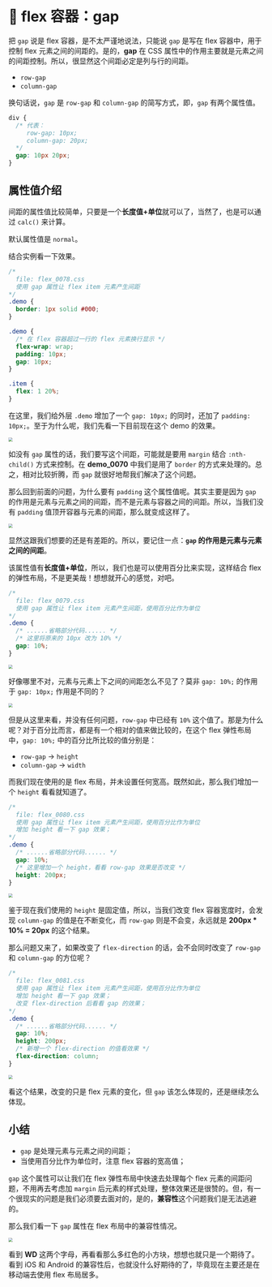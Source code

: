 # 📕 flex 容器：gap

把 `gap` 说是 flex 容器，是不太严谨地说法，只能说 `gap` 是写在 flex 容器中，用于控制 flex 元素之间的间距的。是的，**gap** 在 CSS 属性中的作用主要就是元素之间的间距控制。所以，很显然这个间距必定是列与行的间距。

* `row-gap`
* `column-gap`

换句话说，`gap` 是 `row-gap` 和 `column-gap` 的简写方式，即，`gap` 有两个属性值。

```css
div {
  /* 代表：
  	 row-gap: 10px;
  	 column-gap: 20px;
  */
  gap: 10px 20px;
}
```

## 属性值介绍

间距的属性值比较简单，只要是一个**长度值+单位**就可以了，当然了，也是可以通过 `calc()` 来计算。

默认属性值是 `normal`。

结合实例看一下效果。

```css
/*
  file: flex_0078.css
  使用 gap 属性让 flex item 元素产生间距
*/
.demo {
  border: 1px solid #000;
}

.demo {
  /* 在 flex 容器超过一行的 flex 元素换行显示 */
  flex-wrap: wrap;
  padding: 10px;
  gap: 10px;
}

.item {
  flex: 1 20%;
}
```

在这里，我们给外层 `.demo` 增加了一个 `gap: 10px;` 的同时，还加了 `padding: 10px;`。至于为什么呢，我们先看一下目前现在这个 demo 的效果。

<img src="image/02-08-01.png" style="zoom:50%;" />

如没有 `gap` 属性的话，我们要写这个间距，可能就是要用 `margin` 结合 `:nth-child()` 方式来控制。在 **demo_0070** 中我们是用了 `border` 的方式来处理的。总之，相对比较折腾，而 `gap` 就很好地帮我们解决了这个问题。

那么回到前面的问题，为什么要有 `padding` 这个属性值呢。其实主要是因为 `gap` 的作用是元素与元素之间的间距，而不是元素与容器之间的间距。所以，当我们没有 `padding` 值顶开容器与元素的间距，那么就变成这样了。

<img src="image/02-08-02.png" style="zoom:50%;" />

显然这跟我们想要的还是有差距的。所以，要记住一点：**`gap` 的作用是元素与元素之间的间距**。

该属性值有**长度值+单位**，所以，我们也是可以使用百分比来实现，这样结合 flex 的弹性布局，不是更美哉！想想就开心的感觉，对吧。

```css
/*
  file: flex_0079.css
  使用 gap 属性让 flex item 元素产生间距，使用百分比作为单位
*/
.demo {
  /* ......省略部分代码...... */
  /* 这里将原来的 10px 改为 10% */
  gap: 10%;
}
```

<img src="image/02-08-03.png" style="zoom:50%;" />

好像哪里不对，元素与元素上下之间的间距怎么不见了？莫非 `gap: 10%;` 的作用于 `gap: 10px;` 作用是不同的？

<img src="image/02-08-04.png" style="zoom:50%;" />

但是从这里来看，并没有任何问题，`row-gap` 中已经有 `10%` 这个值了。那是为什么呢？对于百分比而言，都是有一个相对的值来做比较的，在这个 flex 弹性布局中，`gap: 10%;` 中的百分比所比较的值分别是：

* `row-gap` -> `height`
* `column-gap` -> `width`

 而我们现在使用的是 flex 布局，并未设置任何宽高。既然如此，那么我们增加一个 `height` 看看就知道了。

```css
/*
  file: flex_0080.css
  使用 gap 属性让 flex item 元素产生间距，使用百分比作为单位
  增加 height 看一下 gap 效果；
*/
.demo {
  /* ......省略部分代码...... */
  gap: 10%;
  /* 这里增加一个 height，看看 row-gap 效果是否改变 */
  height: 200px;
}
```

<img src="image/02-08-05.png" style="zoom:50%;" />

鉴于现在我们使用的 `height` 是固定值，所以，当我们改变 flex 容器宽度时，会发现 `column-gap` 的值是在不断变化，而 `row-gap` 则是不会变，永远就是 **200px * 10% = 20px** 的这个结果。

那么问题又来了，如果改变了 `flex-direction` 的话，会不会同时改变了 `row-gap` 和 `column-gap` 的方位呢？

```css
/*
  file: flex_0081.css
  使用 gap 属性让 flex item 元素产生间距，使用百分比作为单位
  增加 height 看一下 gap 效果；
  改变 flex-direction 后看看 gap 的效果；
*/
.demo {
  /* ......省略部分代码...... */
  gap: 10%;
  height: 200px;
  /* 新增一个 flex-direction 的值看效果 */
  flex-direction: column;
}
```

<img src="image/02-08-06.png" style="zoom:50%;" />

看这个结果，改变的只是 flex 元素的变化，但 `gap` 该怎么体现的，还是继续怎么体现。

## 小结

* `gap` 是处理元素与元素之间的间距；
* 当使用百分比作为单位时，注意 flex 容器的宽高值；

`gap` 这个属性可以让我们在 flex 弹性布局中快速去处理每个 flex 元素的间距问题，不用再去考虑加 `margin` 后元素的样式处理，整体效果还是很赞的。但，有一个很现实的问题是我们必须要去面对的，是的，**兼容性**这个问题我们是无法逃避的。

那么我们看一下 `gap` 属性在 flex 布局中的兼容性情况。

<img src="image/02-08-07.png" style="zoom:50%;" />

看到 **WD** 这两个字母，再看看那么多红色的小方块，想想也就只是一个期待了。看到 iOS 和 Android 的兼容性后，也就没什么好期待的了，毕竟现在主要还是在移动端去使用 flex 布局居多。

